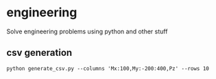 # engineering
Solve engineering problems using python and other stuff

## csv generation

```shell
python generate_csv.py --columns 'Mx:100,My:-200:400,Pz' --rows 10
```
